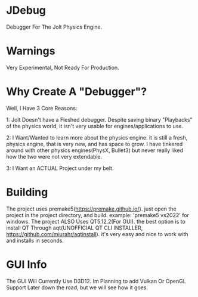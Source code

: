 # JDebug
Debugger For The Jolt Physics Engine.
# Warnings

Very Experimental, Not Ready For Production.

# Why Create A "Debugger"?
Well, I Have 3 Core Reasons:

1: Jolt Doesn't have a Fleshed debugger. Despite saving binary "Playbacks" of the physics world, it isn't very usable for engines/applications to use.

2: I Want/Wanted to learn more about the physics engine. it is still a fresh, physics engine, that is very new, and has space to grow. I have tinkered around with
other physics engines(PhysX, Bullet3) but never really liked how the two were not very extendable. 

3: I Want an ACTUAL Project under my belt. 

# Building 

The project uses premake5(https://premake.github.io/). just open the project in the project directory, and build. example: 'premake5 vs2022' for windows.
The project ALSO Uses QT5.12.2(For GUI). the best option is to install QT Through aqt(UNOFFICIAL QT CLI INSTALLER, https://github.com/miurahr/aqtinstall). it's very easy and nice to work with and installs in seconds.

# GUI Info

The GUI Will Currently Use D3D12. Im Planning to add Vulkan Or OpenGL Support Later down the road, but we will see how it goes.
